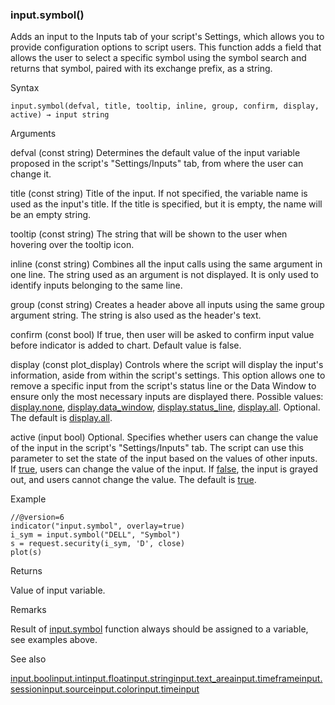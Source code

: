 ### input.symbol()

Adds an input to the Inputs tab of your script's Settings, which allows you to provide configuration options to script users. This function adds a field that allows the user to select a specific symbol using the symbol search and returns that symbol, paired with its exchange prefix, as a string.

Syntax

```
input.symbol(defval, title, tooltip, inline, group, confirm, display, active) → input string
```

Arguments

defval (const string) Determines the default value of the input variable proposed in the script's "Settings/Inputs" tab, from where the user can change it.

title (const string) Title of the input. If not specified, the variable name is used as the input's title. If the title is specified, but it is empty, the name will be an empty string.

tooltip (const string) The string that will be shown to the user when hovering over the tooltip icon.

inline (const string) Combines all the input calls using the same argument in one line. The string used as an argument is not displayed. It is only used to identify inputs belonging to the same line.

group (const string) Creates a header above all inputs using the same group argument string. The string is also used as the header's text.

confirm (const bool) If true, then user will be asked to confirm input value before indicator is added to chart. Default value is false.

display (const plot\_display) Controls where the script will display the input's information, aside from within the script's settings. This option allows one to remove a specific input from the script's status line or the Data Window to ensure only the most necessary inputs are displayed there. Possible values: [display.none](#const_display.none), [display.data\_window](#const_display.data_window), [display.status\_line](#const_display.status_line), [display.all](#const_display.all). Optional. The default is [display.all](#const_display.all).

active (input bool) Optional. Specifies whether users can change the value of the input in the script's "Settings/Inputs" tab. The script can use this parameter to set the state of the input based on the values of other inputs. If [true](#const_true), users can change the value of the input. If [false](#const_false), the input is grayed out, and users cannot change the value. The default is [true](#const_true).

Example

```
//@version=6  
indicator("input.symbol", overlay=true)  
i_sym = input.symbol("DELL", "Symbol")  
s = request.security(i_sym, 'D', close)  
plot(s)
```

Returns

Value of input variable.

Remarks

Result of [input.symbol](#fun_input.symbol) function always should be assigned to a variable, see examples above.

See also

[input.bool](#fun_input.bool)[input.int](#fun_input.int)[input.float](#fun_input.float)[input.string](#fun_input.string)[input.text\_area](#fun_input.text_area)[input.timeframe](#fun_input.timeframe)[input.session](#fun_input.session)[input.source](#fun_input.source)[input.color](#fun_input.color)[input.time](#fun_input.time)[input](#fun_input)

